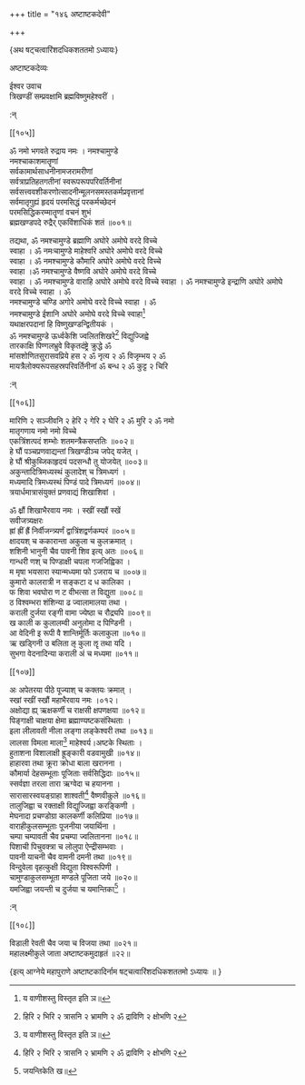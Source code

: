 +++
title = "१४६ अष्टाष्टकदेवी"

+++

\{अथ षट्चत्वारिंशदधिकशततमो ऽध्यायः\}

अष्टाष्टकदेव्यः  
    
ईश्वर उवाच  
त्रिखण्डीं सम्प्रवक्षामि ब्रह्मविष्णुमहेश्वरीं   ।  
    
:न्  
    
[^१]: य वाणीशस्तु विस्तृत इति ञ॥  

[[१०५]]

ॐ नमो भगवते रुद्राय नमः । नमश्चामुण्डे  
नमश्चाकाशमातॄणां  
सर्वकामार्थसाधनीनामजरामरीणां  
सर्वत्राप्रतिहतगतीनां स्वरूपरूपपरिवर्तिनीनां  
सर्वसत्त्ववशीकरणोत्सादनीन्मूलनसमस्तकर्मप्रवृत्तानां  
सर्वमातृगुह्यं हृदयं परमसिद्धं परकर्मच्छेदनं  
परमसिद्धिकरम्मातॄणां वचनं शुभं  
ब्रह्मखण्डपदे रुद्रैर् एकविंशाधिकं शतं   ॥००१॥  
    
 तद्यथा, ॐ नमश्चामुण्डे ब्रह्माणि अघोरे अमोघे वरदे विच्चे  
स्वाहा । ॐ नमःचामुण्डे माहेश्वरि अघोरे अमोघे वरदे विच्चे  
स्वाहा । ॐ नमश्चामुण्डे कौमारि अघोरे अमोघे वरदे विच्चे  
स्वाहा ।ॐ नमश्चामुण्डे वैष्णवि अघोरे अमोघे वरदे विच्चे  
स्वाहा । ॐ नमश्चामुण्डे वाराहि अघोरे अमोघे वरदे विच्चे स्वाहा  । ॐ नमश्चामुण्डे इन्द्राणि अघोरे अमोघे वरदे विच्चे स्वाहा । ॐ  
नमश्चामुण्डे चण्डि अगोरे अमोघे वरदे विच्चे स्वाहा । ॐ  
नमश्चामुण्डे ईशानि अघोरे अमोघे वरदे विच्चे स्वाहा[^१]  
यथाक्षरपदानां हि विष्णुखण्डन्द्वितीयकं   ।  
ॐ नमश्चामुण्डे ऊर्ध्वकेशि ज्वलितशिखरे[^२] विद्युज्जिह्वे  
तारकाक्षि पिण्गलभ्रुवे विकृतदंष्ट्रे क्रुद्धे ॐ  
मांसशोणितसुरासवप्रिये हस २ ॐ नृत्य २ ॐ विजृम्भय २ ॐ  
मायत्रैलोक्यरूपसहस्रपरिवर्तिनीनां ॐ बन्ध २ ॐ कुट्ट २ चिरि  
[^२]: हिरि २ भिरि २ त्रासनि २ भ्रामणि २ ॐ द्राविणि २ क्षोभणि २  
    
:न्  
    
[^१]: ॐ नमश्चामुण्डे माहेश्वरीत्यादिः, विच्चे स्वाहेत्यन्तः  
पाठः छ॥ पुस्तके नास्ति  
    
[^२]: ज्वलितशिख इति ख॥ , ङ॥ , घ॥ , ञ॥ च  

[[१०६]]

मारिणि २ सञ्जीवनि २ हेरि २ गेरि २ घेरि २ ॐ मुरि २ ॐ नमो  
मातृगणाय नमो नमो विच्चे  
एकत्रिंशत्पदं शम्भोः शतमन्त्रैकसप्ततिः   ॥००२॥  
हे घौं पञ्चप्रणवाद्यन्तां त्रिखण्डीञ्च जपेद् यजेत्   ।  
हे घौं श्रीकुब्जिकाहृदयं पदसन्धौ तु योजयेत्   ॥००३॥  
अकुन्तादित्रिमध्यस्थं कुलादेश् च त्रिमध्यगं ।  
मध्यमादि त्रिमध्यस्थं पिण्डं पादे त्रिमध्यगं   ॥००४॥  
त्रयार्धमात्रासंयुक्तं प्रणवाद्यं शिखाशिवां   ।  
    
ॐ क्ष्रौं शिखाभैरवाय नमः । स्खीं स्खौं स्खें  
सवीजत्र्यक्षरः  
ह्रां ह्रीं ह्रैं निर्वीजन्त्र्यर्णं द्वात्रिंशद्वर्णकम्परं   ॥००५॥  
क्षादयश् च ककारान्ता अकुला च कुलक्रमात् ।  
शशिनी भानुनी चैव पावनी शिव इत्य् अतः ॥००६॥  
गान्धरी णश् च पिण्डाक्षी चपला गजजिह्विका   ।  
म मृषा भयसारा स्यान्मध्यमा फो ऽजराय च   ॥००७॥  
कुमारो कालरात्री न सङ्कटा द ध कालिका ।  
फ शिवा भवघोरा ण ट वीभत्सा त विद्युता ॥००८॥  
ठ विश्वम्भरा शंशिन्या ढ ज्वालामालया तथा   ।  
कराली दुर्जया रङ्गी वामा ज्येष्ठा च रौद्र्यपि   ॥००९॥  
ख काली क कुलालम्वी अनुलोमा द पिण्डिनी ।  
आ वेदिनी इ रूपी वै शान्तिर्मूर्तिः कलाकुला ॥०१०॥  
ऋ खड्गिनी उ बलिता ऌ कुला ॡ तथा यदि ।  
सुभगा वेदनादिन्या कराली अं च मध्यमा ॥०११॥  

[[१०७]]
    
अः अपेतरया पीठे पूज्याश् च कक्तयः क्रमात्   ।  
स्खां स्खीं स्खौं महाभैरवाय नमः ।०१२।  
अक्षोद्या ह्य् ऋक्षकर्णी च राक्षसी क्षपणक्षया   ॥०१२॥  
पिङ्गाक्षी चाक्षया क्षेमा ब्रह्माण्यष्टकसंस्थिताः   ।  
इला लीलावती नीला लङ्गा लङ्केश्वरी तथा ॥०१३॥  
लालसा विमला माला[^१] माहेश्वर्य।अष्टके स्थिताः   ।  
हुताशना विशालाक्षी ह्रूङ्कारी वडवामुखी   ॥०१४॥  
हाहारवा तथा क्रूरा क्रोधा बाला खरानना ।  
कौमार्या देहसम्भूताः पूजिताः सर्वसिद्धिदाः   ॥०१५॥  
स्सर्वज्ञा तरला तारा ऋग्वेदा च हयानना ।  
सारासारस्वयङ्ग्राहा शाश्वती[^२] वैष्णवीकुले   ॥०१६॥  
तालुजिह्वा च रक्ताक्षी विद्युज्जिह्वा करङ्किणी ।  
मेघनादा प्रचण्डोग्रा कालकर्णी कलिप्रिया ॥०१७॥  
वाराहीकुलसम्भूताः पूजनीया जयार्थिना ।  
चम्पा चम्पावती चैव प्रचम्पा ज्वलितानना ॥०१८॥  
पिशाची पिचुवक्त्रा च लोलुपा ऐन्द्रीसम्भवाः ।  
पावनी याचनी चैव वामनी दमनी तथा ॥०१९॥  
विन्दुवेला वृहत्कुक्षी विद्युता विश्वरूपिणी ।  
चामुण्डाकुलसम्भूता मण्डले पूजिता जये ॥०२०॥  
यमजिह्वा जयन्ती च दुर्जया च यमान्तिका[^३] ।  
    
:न्  
    
[^१]: लोला इति ज॥  
    
[^२]: सात्त्विकी इति ज॥  
    
[^३]: जयन्तिकेति ख॥  

[[१०८]]
    
विडाली रेवती चैव जया च विजया तथा ॥०२१॥  
महालक्ष्मीकुले जाता अष्टाष्टकमुदाहृतं  ॥२२॥  
    
\{इत्य् आग्नेये महापुराणे अष्टाष्टकादिर्नाम षट्चत्वारिंशदधिकशततमो ऽध्यायः ॥  }
    